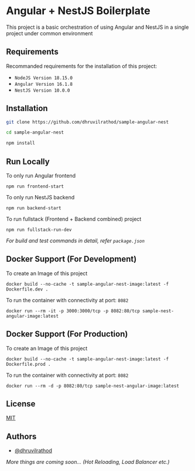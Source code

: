 # Angular + NestJS Boilerplate

This project is a basic orchestration of using Angular and NestJS in a single project under common environment

## Requirements

Recommanded requirements for the installation of this project:

- `NodeJS Version 18.15.0`
- `Angular Version 16.1.8`
- `NestJS Version 10.0.0`


## Installation 

```bash
git clone https://github.com/dhruvilrathod/sample-angular-nest

cd sample-angular-nest

npm install

```
    
## Run Locally

To only run Angular frontend

```
npm run frontend-start
```

To only run NestJS backend

```
npm run backend-start
```
To run fullstack (Frontend + Backend combined) project

```
npm run fullstack-run-dev
```

*For build and test commands in detail, refer `package.json`*
## Docker Support (For Development)

To create an Image of this project

```
docker build --no-cache -t sample-angular-nest-image:latest -f Dockerfile.dev .
```

To run the container with connectivity at port: `8082`

```
docker run --rm -it -p 3000:3000/tcp -p 8082:80/tcp sample-nest-angular-image:latest
```

## Docker Support (For Production)

To create an Image of this project

```
docker build --no-cache -t sample-angular-nest-image:latest -f Dockerfile.prod .
```

To run the container with connectivity at port: `8082`

```
docker run --rm -d -p 8082:80/tcp sample-nest-angular-image:latest
```

## License

[MIT](https://choosealicense.com/licenses/mit/)


## Authors

- [@dhruvilrathod](https://www.github.com/dhruvilrathod)


*More things are coming soon... (Hot Reloading, Load Balancer etc.)*
